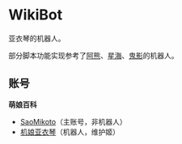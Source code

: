 # WikiBot

亚衣琴的机器人。

部分脚本功能实现参考了[阿熊](https://github.com/BearBin1215/WikiBot)、[星海](https://github.com/lovelyCARDINAL/WikiBots)、[鬼影](https://github.com/gui-ying233/MoeMoeBots)的机器人。

## 账号

**萌娘百科**

* [SaoMikoto](https://zh.moegirl.org.cn/_?curid=633173)（主账号，非机器人）
* [机娘亚衣琴](https://zh.moegirl.org.cn/_?curid=624979)（机器人，维护姬）